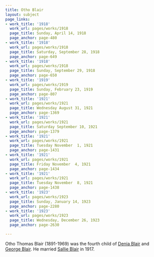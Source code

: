 ```yaml
---
title: Otho Blair
layout: subject
page_links:
- work_title: '1918'
  work_url: pages/works/1918
  page_title: Sunday, April 14, 1918
  page_anchor: page-480
- work_title: '1918'
  work_url: pages/works/1918
  page_title: Saturday, September 28, 1918
  page_anchor: page-649
- work_title: '1918'
  work_url: pages/works/1918
  page_title: Sunday, September 29, 1918
  page_anchor: page-650
- work_title: '1919'
  work_url: pages/works/1919
  page_title: Sunday, February 23, 1919
  page_anchor: page-807
- work_title: '1921'
  work_url: pages/works/1921
  page_title: Wednesday August 31, 1921
  page_anchor: page-1369
- work_title: '1921'
  work_url: pages/works/1921
  page_title: Saturday September 10, 1921
  page_anchor: page-1379
- work_title: '1921'
  work_url: pages/works/1921
  page_title: Tuesday November  1, 1921
  page_anchor: page-1431
- work_title: '1921'
  work_url: pages/works/1921
  page_title: Friday November  4, 1921
  page_anchor: page-1434
- work_title: '1921'
  work_url: pages/works/1921
  page_title: Tuesday November  8, 1921
  page_anchor: page-1438
- work_title: '1923'
  work_url: pages/works/1923
  page_title: Sunday, January 14, 1923
  page_anchor: page-2280
- work_title: '1923'
  work_url: pages/works/1923
  page_title: Wednesday, December 26, 1923
  page_anchor: page-2630

---
```

<p>Otho Thomas Blair (1891-1969) was the fourth child of <a href='../subjects/129' title='Denia Blair'>Denia Blair</a> and <a href='../subjects/101' title='George Blair'>George Blair</a>.  He married <a href='../subjects/393' title='Sallie Blair'>Sallie Blair</a> in 1917.</p>